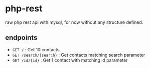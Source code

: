 # php-rest
raw php rest api with mysql, for now without any structure defined.
## endpoints

 - `GET /` : Get 10 contacts
 - `GET /search/{search}` : Get contacts matching search parameter
 - `GET /id/{id}` : Get 1 contact with matching id parameter
